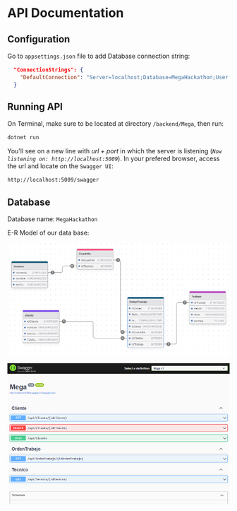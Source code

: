 # API Documentation

## Configuration

Go to `appsettings.json` file to add Database connection string:

```json
  "ConnectionStrings": {
    "DefaultConnection": "Server=localhost;Database=MegaHackathon;User Id=sa;Password=YOUR_PASSWORD_HERE;TrustServerCertificate=true;"
  }
```

## Running API

On Terminal, make sure to be located at directory `/backend/Mega`, then run:

```Bash
dotnet run
```

You'll see on a new line with _url + port_ in which the server is listening (_`Now listening on: http://localhost:5009`_).
In your prefered browser, access the url and locate on the `Swagger UI`:

```Bash
http://localhost:5009/swagger
```

## Database

Database name: `MegaHackathon`

E-R Model of our data base:

![er-image](Mega/public/dbe-rdiagram.PNG)

![endopoints](Mega/public/endopoints-api.PNG)
